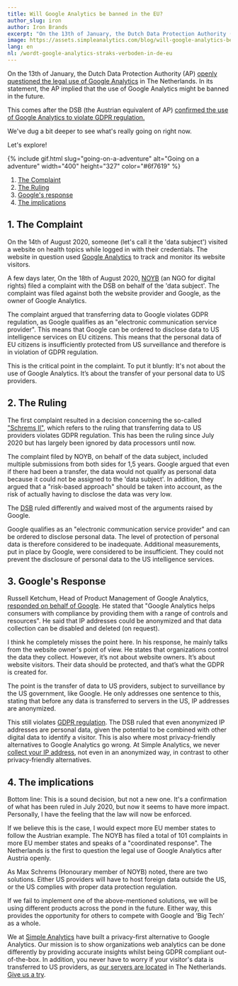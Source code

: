 ```yaml
---
title: Will Google Analytics be banned in the EU?
author_slug: iron
author: Iron Brands
excerpt: "On the 13th of January, the Dutch Data Protection Authority (AP) openly questioned the legal use of Google Analytics in The Netherlands. In its statement, the AP implied that the use of Google Analytics may be banned in the future. In this article we explain this in detail."
image: https://assets.simpleanalytics.com/blog/will-google-analytics-be-banned-in-the-eu/social.png
lang: en
nl: /wordt-google-analytics-straks-verboden-in-de-eu
---
```


On the 13th of January, the Dutch Data Protection Authority (AP) [openly questioned the legal use of Google Analytics](https://autoriteitpersoonsgegevens.nl/nl/onderwerpen/internet-telefoon-tv-en-post/cookies#hoe-kan-ik-bij-google-analytics-de-privacy-van-mijn-websitebezoekers-beschermen-4898) in The Netherlands. In its statement, the AP implied that the use of Google Analytics might be banned in the future.

This comes after the DSB (the Austrian equivalent of AP) [confirmed the use of Google Analytics to violate GDPR regulation.](https://noyb.eu/en/austrian-dsb-eu-us-data-transfers-google-analytics-illegal)

We've dug a bit deeper to see what's really going on right now.

Let's explore!

{% include gif.html slug="going-on-a-adventure" alt="Going on a adventure" width="400" height="327" color="#6f7619" %}

1.  [The Complaint](#1-the-complaint)
2.  [The Ruling](#2-the-ruling)
3.  [Google's response](#3-googles-response)
4.  [The implications](#4-the-implications)

## 1. The Complaint

On the 14th of August 2020, someone (let's call it the 'data subject') visited a website on health topics while logged in with their credentials. The website in question used [Google Analytics](https://analytics.google.com/analytics/web/) to track and monitor its website visitors.

A few days later, On the 18th of August 2020, [NOYB](https://noyb.eu/en) (an NGO for digital rights) filed a complaint with the DSB on behalf of the 'data subject'. The complaint was filed against both the website provider and Google, as the owner of Google Analytics.

The complaint argued that transferring data to Google violates GDPR regulation, as Google qualifies as an "electronic communication service provider". This means that Google can be ordered to disclose data to US intelligence services on EU citizens. This means that the personal data of EU citizens is insufficiently protected from US surveillance and therefore is in violation of GDPR regulation.

This is the critical point in the complaint. To put it bluntly: It's not about the use of Google Analytics. It’s about the transfer of your personal data to US providers.

## 2. The Ruling

The first complaint resulted in a decision concerning the so-called ["Schrems II"](https://iapp.org/news/a/the-schrems-ii-decision-eu-us-data-transfers-in-question/), which refers to the ruling that transferring data to US providers violates GDPR regulation. This has been the ruling since July 2020 but has largely been ignored by data processors until now.

The complaint filed by NOYB, on behalf of the data subject, included multiple submissions from both sides for 1,5 years. Google argued that even if there had been a transfer, the data would not qualify as personal data because it could not be assigned to the 'data subject'. In addition, they argued that a "risk-based approach" should be taken into account, as the risk of actually having to disclose the data was very low.

The [DSB](https://www.data-protection-authority.gv.at/) ruled differently and waived most of the arguments raised by Google.

Google qualifies as an "electronic communication service provider" and can be ordered to disclose personal data. The level of protection of personal data is therefore considered to be inadequate. Additional measurements, put in place by Google, were considered to be insufficient. They could not prevent the disclosure of personal data to the US intelligence services.

## 3. Google's Response

Russell Ketchum, Head of Product Management of Google Analytics, [responded on behalf of Google](https://blog.google/around-the-globe/google-europe/google-analytics-facts/). He stated that "Google Analytics helps consumers with compliance by providing them with a range of controls and resources". He said that IP addresses could be anonymized and that data collection can be disabled and deleted (on request).

I think he completely misses the point here. In his response, he mainly talks from the website owner's point of view. He states that organizations control the data they collect. However, it’s not about website owners. It’s about website visitors. Their data should be protected, and that’s what the GDPR is created for.

The point is the transfer of data to US providers, subject to surveillance by the US government, like Google. He only addresses one sentence to this, stating that before any data is transferred to servers in the US, IP addresses are anonymized.

This still violates [GDPR regulation](https://lawspeed.com/gdpr-transfers-of-data-to-the-united-states/). The DSB ruled that even anonymized IP addresses are personal data, given the potential to be combined with other digital data to identify a visitor. This is also where most privacy-friendly alternatives to Google Analytics go wrong. At Simple Analytics, we never [collect your IP address](https://docs.simpleanalytics.com/what-we-collect), not even in an anonymized way, in contrast to other privacy-friendly alternatives.

## 4. The implications

Bottom line: This is a sound decision, but not a new one. It's a confirmation of what has been ruled in July 2020, but now it seems to have more impact. Personally, I have the feeling that the law will now be enforced.

If we believe this is the case, I would expect more EU member states to follow the Austrian example. The NOYB has filed a total of 101 complaints in more EU member states and speaks of a "coordinated response". The Netherlands is the first to question the legal use of Google Analytics after Austria openly.

As Max Schrems (Honourary member of NOYB) noted, there are two solutions. Either US providers will have to host foreign data outside the US, or the US complies with proper data protection regulation.

If we fail to implement one of the above-mentioned solutions, we will be using different products across the pond in the future. Either way, this provides the opportunity for others to compete with Google and ‘Big Tech’ as a whole.

We at [Simple Analytics](https://simpleanalytics.com/) have built a privacy-first alternative to Google Analytics. Our mission is to show organizations web analytics can be done differently by providing accurate insights whilst being GDPR compliant out-of-the-box. In addition, you never have to worry if your visitor's data is transferred to US providers, as [our servers are located](https://docs.simpleanalytics.com/locations) in The Netherlands. [Give us a try](https://simpleanalytics.com/welcome).
